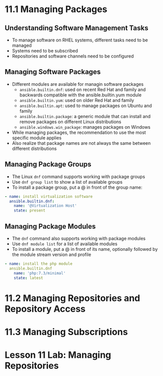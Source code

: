 # 11.1 Managing Packages
## Understanding Software Management Tasks
- To manage software on RHEL systems, different tasks need to be managed
- Systems need to be subscribed
- Repositories and software channels need to be configured

## Managing Software Packages
- Different modules are available for managin software packages
  - `ansible.builtin.dnf`: used on recent Red Hat and family and backwards compatible with the ansible.builtin.yum module
  - `ansible.builtin.yum`: used on older Red Hat and family
  - `ansible.builtin.apt`: used to manage packages on Ubuntu and family
  - `ansible.builtin.package`: a generic module that can install and remove packages on different Linux distributions
  - `ansible.windows.win_package`: manages packages on Windows
- While managing packages, the recommendation to use the most specific module applies
- Also realize that package names are not always the same between different distributions

## Managing Package Groups
- The Linux `dnf` command supports working with package groups
- Use `dnf group list` to show a list of available groups
- To install a package group, put a @ in front of the group name:

```yml
- name: install virtualization software
  ansible.builtin.dnf:
    name: '@Virtualization Host'
    state: present
```
## Managing Package Modules
- The `dnf` command also supports working with package modules
- Use `dnf module list` for a list of available modules
- To install a module, put a @ in front of its name, optionally followed by the module stream version and profile

```yml
- name: install the php module
  ansible.builtin.dnf
    name: 'php:7.3/minimal'
    state: latest
```

# 11.2 Managing Repositories and Repository Access
# 11.3 Managing Subscriptions
# Lesson 11 Lab: Managing Repositories